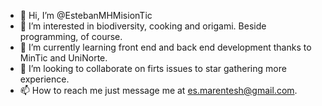 - 👋 Hi, I’m @EstebanMHMisionTic
- 👀 I’m interested in biodiversity, cooking and origami. Beside programming, of course.
- 🌱 I’m currently learning front end and back end development thanks to MinTic and UniNorte.
- 💞️ I’m looking to collaborate on firts issues to star gathering more experience.
- 📫 How to reach me just message me at es.marentesh@gmail.com.

